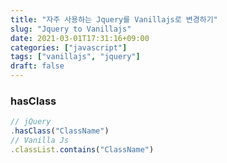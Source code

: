 ```yaml
---
title: "자주 사용하는 Jquery를 Vanillajs로 변경하기"
slug: "Jquery to Vanillajs"
date: 2021-03-01T17:31:16+09:00
categories: ["javascript"]
tags: ["vanillajs", "jquery"]
draft: false
---
```


### hasClass 

```javascript
// jQuery
.hasClass("ClassName") 
// Vanilla Js
.classList.contains("ClassName")

```
